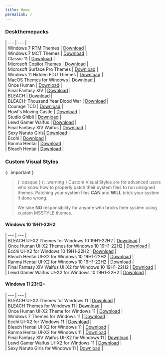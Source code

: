 ```yaml
---
title: Home
permalink: /
---
```


### Deskthemepacks
 
| --- | --- |  
| Windows 7 RTM Themes | [Download][Windows 7 RTM Themes] |  
| Windows 7 MCT Themes | [Download][Windows 7 MCT Themes] |  
| Classic 11 | [Download][Classic 11] |  
| Microsoft Copilot Themes | [Download][Microsoft Copilot Themes] |  
| Microsoft Surface Pro Themes | [Download][Microsoft Surface Pro Themes] |  
| Windows 11 Hidden EDU Themes | [Download][Windows 11 Hidden EDU Themes] |  
| MacOS Themes for Windows | [Download][MacOS Themes for Windows] |  
| Once Human | [Download][Once Human] |  
| Final Fantasy XIV | [Download][Final Fantasy XIV] |  
| BLEACH | [Download][BLEACH] |  
| BLEACH: Thousand Year Blood War | [Download][BLEACH: Thousand Year Blood War] |  
| Courage TCD | [Download][Courage TCD] |  
| Howl's Moving Castle | [Download][Howl's Moving Castle] |  
| Studio Ghibli | [Download][Studio Ghibli] |  
| Lewd Gamer Waifus | [Download][Lewd Gamer Waifus] |  
| Final Fantasy XIV Waifus | [Download][Final Fantasy XIV Waifus] |  
| Sexy Naruto Girls| [Download][Sexy Naruto Girls] |  
| Ecchi | [Download][Ecchi] |  
| Ranma Hentai | [Download][Ranma Hentai] |  
| Bleach Hentai | [Download][Bleach Hentai] |  

### Custom Visual Styles

{: .important }
> {: opaque }
> {: .warning }
> Custom Visual Styles are for advanced users who know how to properly patch their system files to run unsigned themes. 
> Patching your system files **CAN** and **WILL** brick your system if done wrong.
>
> We take **NO** responsibility for anyone who bricks their system using custom MSSTYLE themes.

#### Windows 10 19H1-22H2
 
| --- | --- |  
| BLEACH UI-X2 Themes for Windows 10 19H1-22H2 | [Download][BLEACH UI-X2 Themes for Windows 10 19H1-22H2] |  
| Once Human UI-X2 Themes for Windows 10 19H1-22H2 | [Download][Once Human UI-X2 Themes for Windows 10 19H1-22H2] |  
| Ecchi UI-X2 for Windows 10 19H1-22H2 | [Download][Ecchi UI-X2 for Windows 10 19H1-22H2] |  
| Bleach Hentai UI-X2 for Windows 10 19H1-22H2 | [Download][Bleach Hentai UI-X2 for Windows 10 19H1-22H2] |  
| Ranma Hentai UI-X2 for Windows 10 19H1-22H2 | [Download][Ranma Hentai UI-X2 for Windows 10 19H1-22H2] |  
| Final Fantasy XIV Waifus UI-X2 for Windows 10 19H1-22H2 | [Download][Final Fantasy XIV Waifus UI-X2 for Windows 10 19H1-22H2] |  
| Lewd Gamer Waifus UI-X2 for Windows 10 19H1-22H2 | [Download][Lewd Gamer Waifus UI-X2 for Windows 10 19H1-22H2] |


#### Windows 11 23H2+

| --- | --- |  
| BLEACH UI-X2 Themes for Windows 11 | [Download][BLEACH UI-X2 Themes for Windows 11] |  
| BLEACH Themes for Windows 11 | [Download][BLEACH Themes for Windows 11] |  
| Once Human UI-X2 Theme for Windows 11 | [Download][Once Human UI-X2 Theme for Windows 11] |  
| Windows 7 Themes for Windows 11 | [Download][Windows 7 Themes for Windows 11] |  
| Ecchi UI-X2 for Windows 11 | [Download][Ecchi UI-X2 for Windows 11] |  
| Bleach Hentai UI-X2 for Windows 11 | [Download][Bleach Hentai UI-X2 for Windows 11] |  
| Ranma Hentai UI-X2 for Windows 11 | [Download][Ranma Hentai UI-X2 for Windows 11] |  
| Final Fantasy XIV Waifus UI-X2 for Windows 11 | [Download][Final Fantasy XIV Waifus UI-X2 for Windows 11] |  
| Lewd Gamer Waifus UI-X2 for Windows 11 | [Download][Lewd Gamer Waifus UI-X2 for Windows 11] |  
| Sexy Naruto Girls for Windows 11 | [Download][Sexy Naruto Girls for Windows 11] |  

<!-- ////////////////////////////////////////////////////////////////////////////////////////////////////////////////////// -->

[BLEACH UI-X2 Themes for Windows 10 19H1-22H2]:https://github.com/The-Back-Room/BLEACH-UI-X2-Themes-for-Windows-10-19H1-22H2/

[Once Human UI-X2 Themes for Windows 10 19H1-22H2]: https://github.com/The-Back-Room/Once-Human-UI-X2-Themes-for-Windows-10-19H1-22H2/

[BLEACH UI-X2 Themes for Windows 11]: https://github.com/The-Back-Room//BLEACH-UI-X2-Themes-for-Windows-11-23h2/

[BLEACH Themes for Windows 11]: https://github.com/The-Back-Room/BLEACH-Themes-for-Windows-11/

[Once Human UI-X2 Theme for Windows 11]: https://github.com/The-Back-Room/Once-Human-UI-X2-Theme-for-Windows-11-23H2/

[Windows 7 Themes for Windows 11]: https://github.com/The-Back-Room/Windows-7-Themes-for-Windows-11/

[Windows 7 RTM Themes]: https://gitlab.com/the-back-room/Themes/-/archive/main/Themes-main.zip?path=Windows/SFW/Windows-7-RTM-Themes

[Windows 7 MCT Themes]: https://gitlab.com/the-back-room/Themes/-/archive/main/Themes-main.zip?path=Windows/SFW/Windows-7-MCT-Themes

[Classic 11]: https://gitlab.com/the-back-room/Themes/-/archive/main/Themes-main.zip?path=Windows/SFW/Classic-11

[Microsoft Copilot Themes]: https://gitlab.com/the-back-room/Themes/-/archive/main/Themes-main.zip?path=Windows/SFW/Microsoft-Copilot

[Microsoft Surface Pro Themes]: https://gitlab.com/the-back-room/Themes/-/archive/main/Themes-main.zip?path=Windows/SFW/Microsoft-Surface-Pro

[MacOS Themes for Windows]: https://gitlab.com/the-back-room/Themes/-/archive/main/Themes-main.zip?path=Windows/SFW/MacOS-Themes-for-Windows

[Once Human]: https://gitlab.com/the-back-room/Themes/-/archive/main/Themes-main.zip?path=Windows/SFW/Once-Human

[Windows 11 Hidden EDU Themes]: https://gitlab.com/the-back-room/Themes/-/archive/main/Themes-main.zip?path=Windows/SFW/Windows-11-Hidden-EDU-Themes

[Final Fantasy XIV]: https://gitlab.com/the-back-room/Themes/-/archive/main/Themes-main.zip?path=Windows/SFW/FFXIV

[BLEACH]: https://gitlab.com/the-back-room/Themes/-/archive/main/Themes-main.zip?path=Windows/SFW/BLEACH

[BLEACH: Thousand Year Blood War]: https://gitlab.com/the-back-room/Themes/-/archive/main/Themes-main.zip?path=Windows/SFW/BLEACH-TYBW

[Courage TCD]: https://gitlab.com/the-back-room/Themes/-/archive/main/Themes-main.zip?path=Windows/SFW/Courage-TCD

[Howl's Moving Castle]: https://gitlab.com/the-back-room/Themes/-/archive/main/Themes-main.zip?path=Windows/SFW/Howls-Moving-Castle

[Studio Ghibli]: https://gitlab.com/the-back-room/Themes/-/archive/main/Themes-main.zip?path=Windows/SFW/Studio-Ghibli

[Ecchi UI-X2 for Windows 10 19H1-22H2]: https://github.com/The-Back-Room//Ecchi-UI-X2-Theme-for-Windows-10-19H1-22H2/

[Bleach Hentai UI-X2 for Windows 10 19H1-22H2]: https://github.com/The-Back-Room//Bleach-Hentai-UI-X2-Themes-for-Windows-10-19H1-22H2/

[Ranma Hentai UI-X2 for Windows 10 19H1-22H2]: https://github.com/The-Back-Room//Ranma-Hentai-UI-X2-Theme-for-Windows-10-19H1-22H2/

[Final Fantasy XIV Waifus UI-X2 for Windows 10 19H1-22H2]: https://github.com/The-Back-Room//Final-Fantasy-XIV-Waifus-UI-X2-Theme-for-Windows-10-19H1-22H2/

[Lewd Gamer Waifus UI-X2 for Windows 10 19H1-22H2]: https://github.com/The-Back-Room/Lewd-Gamer-Waifus-UI-X2-Theme-for-Windows-10-19H1-22H2/

[Sexy Naruto Girls for Windows 10 19H1-22H2]: https://github.com/The-Back-Room/Sexy-Naruto-Girls-Theme-for-Windows-10-19H1-22H2/

[Ecchi UI-X2 for Windows 11]: https://github.com/The-Back-Room//Ecchi-UI-X2-Theme-for-Windows-11-23H2/

[Bleach Hentai UI-X2 for Windows 11]: https://github.com/The-Back-Room//Bleach-Hentai-UI-X2-Themes-for-Windows-11-23H2/

[Ranma Hentai UI-X2 for Windows 11]: https://github.com/The-Back-Room//Ranma-Hentai-UI-X2-Theme-for-Windows-11-23H2/

[Final Fantasy XIV Waifus UI-X2 for Windows 11]: https://github.com/The-Back-Room//Final-Fantasy-XIV-Waifus-UI-X2-Theme-for-Windows-11-23H2/

[Lewd Gamer Waifus UI-X2 for Windows 11]: https://github.com/The-Back-Room/Lewd-Gamer-Waifus-UI-X2-Theme-for-Windows-11-23H2/

[Sexy Naruto Girls for Windows 11]: https://github.com/The-Back-Room/Sexy-Naruto-Girls-Theme-for-Windows-11-23H2/

[Lewd Gamer Waifus]: https://gitlab.com/the-back-room/Themes/-/archive/main/Themes-main.zip?path=Windows/NSFW/Lewd-Gamer-Waifus

[Final Fantasy XIV Waifus]: https://gitlab.com/the-back-room/Themes/-/archive/main/Themes-main.zip?path=Windows/NSFW/Final-Fantasy-XIV-Waifus

[Sexy Naruto Girls]: https://gitlab.com/the-back-room/Themes/-/archive/main/Themes-main.zip?path=Windows/NSFW/Sexy-Naruto-Girls

[Ecchi]: https://gitlab.com/the-back-room/Themes/-/archive/main/Themes-main.zip?path=Windows/NSFW/Ecchi

[Ranma Hentai]: https://gitlab.com/the-back-room/Themes/-/archive/main/Themes-main.zip?path=Windows/NSFW/Ranma-Hentai

[Bleach Hentai]: https://gitlab.com/the-back-room/Themes/-/archive/main/Themes-main.zip?path=Windows/NSFW/Bleach-Hentai

<!-- ////////////////////////////////////////////////////////////////////////////////////////////////////////////////////// -->